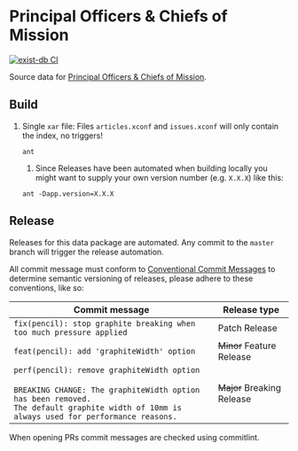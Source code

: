 # Principal Officers &amp; Chiefs of Mission

[![exist-db CI](https://github.com/HistoryAtState/pocom/actions/workflows/build.yml/badge.svg)](https://github.com/HistoryAtState/pocom/actions/workflows/build.yml)

Source data for [Principal Officers &amp; Chiefs of Mission](http://history.state.gov/departmenthistory/people/principals-chiefs).

## Build

1. Single `xar` file: Files `articles.xconf` and `issues.xconf` will only contain the index, no triggers!

    ```shell
    ant
    ```

    1. Since Releases have been automated when building locally you might want to supply your own version number (e.g. `X.X.X`) like this:

    ```shell
    ant -Dapp.version=X.X.X
    ```

## Release

Releases for this data package are automated. Any commit to the `master` branch will trigger the release automation.

All commit message must conform to [Conventional Commit Messages](https://www.conventionalcommits.org/en/v1.0.0/) to determine semantic versioning of releases, please adhere to these conventions, like so:

| Commit message  | Release type |
|-----------------|--------------|
| `fix(pencil): stop graphite breaking when too much pressure applied` | Patch Release |
| `feat(pencil): add 'graphiteWidth' option` | ~~Minor~~ Feature Release |
| `perf(pencil): remove graphiteWidth option`<br/><br/>`BREAKING CHANGE: The graphiteWidth option has been removed.`<br/>`The default graphite width of 10mm is always used for performance reasons.` | ~~Major~~ Breaking Release |

When opening PRs commit messages are checked using commitlint.